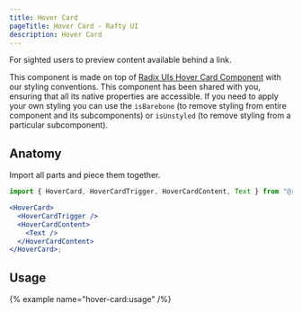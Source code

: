 ```yaml
---
title: Hover Card
pageTitle: Hover Card - Rafty UI
description: Hover Card
---
```


For sighted users to preview content available behind a link.

This component is made on top of [Radix UIs Hover Card Component](https://www.radix-ui.com/primitives/docs/components/hover-card) with our styling conventions. This component has been shared with you, ensuring that all its native properties are accessible. If you need to apply your own styling you can use the `isBarebone` (to remove styling from entire component and its subcomponents) or `isUnstyled` (to remove styling from a particular subcomponent).

## Anatomy

Import all parts and piece them together.

```jsx
import { HoverCard, HoverCardTrigger, HoverCardContent, Text } from "@rafty/ui";

<HoverCard>
  <HoverCardTrigger />
  <HoverCardContent>
    <Text />
  </HoverCardContent>
</HoverCard>;
```

## Usage

{% example name="hover-card:usage" /%}
